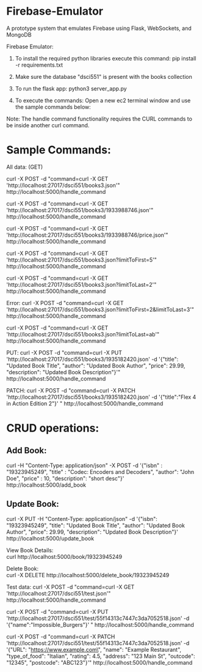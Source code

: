 # Firebase-Emulator
A prototype system that emulates Firebase using Flask, WebSockets, and MongoDB


Firebase Emulator:

1. To install the required python libraries execute this command:
pip install -r requirements.txt

2. Make sure the database "dsci551" is present with the books collection

3. To run the flask app:
python3 server_app.py

4. To execute the commands:
Open a new ec2 terminal window and use the sample commands below:

Note: The handle command functionality requires the CURL commands to be inside another curl command.



# Sample Commands:

All data: (GET)

curl -X POST -d "command=curl -X GET 'http://localhost:27017/dsci551/books3.json'" http://localhost:5000/handle_command

curl -X POST -d "command=curl -X GET 'http://localhost:27017/dsci551/books3/1933988746.json'" http://localhost:5000/handle_command

curl -X POST -d "command=curl -X GET 'http://localhost:27017/dsci551/books3/1933988746/price.json'" http://localhost:5000/handle_command

curl -X POST -d "command=curl -X GET 'http://localhost:27017/dsci551/books3.json?limitToFirst=5'" http://localhost:5000/handle_command

curl -X POST -d "command=curl -X GET 'http://localhost:27017/dsci551/books3.json?limitToLast=2'" http://localhost:5000/handle_command


Error:
curl -X POST -d "command=curl -X GET 'http://localhost:27017/dsci551/books3.json?limitToFirst=2&limitToLast=3'" http://localhost:5000/handle_command

curl -X POST -d "command=curl -X GET 'http://localhost:27017/dsci551/books3.json?limitToLast=ab'" http://localhost:5000/handle_command


PUT:
curl -X POST -d "command=curl -X PUT 'http://localhost:27017/dsci551/books3/1935182420.json' -d '{\"title\": \"Updated Book Title\", \"author\": \"Updated Book Author\", \"price\": 29.99, \"description\": \"Updated Book Description\"}'" http://localhost:5000/handle_command

PATCH:
curl -X POST -d "command=curl -X PATCH 'http://localhost:27017/dsci551/books3/1935182420.json' -d '{\"title\":\"Flex 4 in Action Edition 2\"}' " http://localhost:5000/handle_command


# CRUD operations:

## Add Book:   
curl -H "Content-Type: application/json" -X POST -d '{"isbn" : "19323945249", "title" : "Codec: Encoders and Decoders", "author": "John Doe", "price" : 10, "description": "short desc"}' http://localhost:5000/add_book

## Update Book:
curl -X PUT -H "Content-Type: application/json" -d '{"isbn": "19323945249", "title": "Updated Book Title", "author": "Updated Book Author", "price": 29.99, "description": "Updated Book Description"}' http://localhost:5000/update_book


View Book Details:  
curl http://localhost:5000/book/19323945249

Delete Book:    
curl -X DELETE http://localhost:5000/delete_book/19323945249


Test data:
curl -X POST -d "command=curl -X GET 'http://localhost:27017/dsci551/test.json'" http://localhost:5000/handle_command

curl -X POST -d "command=curl -X PUT 'http://localhost:27017/dsci551/test/55f14313c7447c3da7052518.json' -d '{\"name\":\"Impossible_Burgers\"}' " http://localhost:5000/handle_command

curl -X POST -d "command=curl -X PATCH 'http://localhost:27017/dsci551/test/55f14313c7447c3da7052518.json' -d '{\"URL\": \"https://www.example.com\", \"name\": \"Example Restaurant\", \"type_of_food\": \"Italian\", \"rating\": 4.5, \"address\": \"123 Main St\", \"outcode\": \"12345\", \"postcode\": \"ABC123\"}'" http://localhost:5000/handle_command
